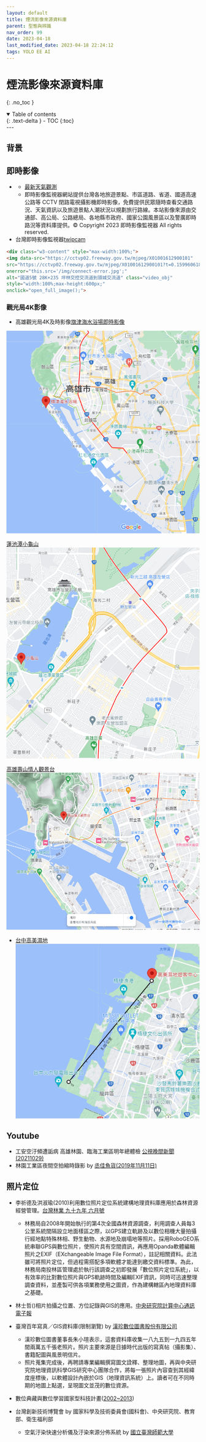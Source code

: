 ```yaml
---
layout: default
title: 煙流影像來源資料庫
parent: 型態與辨識
nav_order: 99
date: 2023-04-18
last_modified_date: 2023-04-18 22:24:12
tags: YOLO EE AI
---
```


# 煙流影像來源資料庫

{: .no_toc }

<details open markdown="block">
  <summary>
    Table of contents
  </summary>
  {: .text-delta }
- TOC
{:toc}
</details>
---

## 背景

## 即時影像

- [](https://tw.live/)
  - [最新天氣觀測](https://tw.live/weather/)
  - 即時影像監視器網站提供台灣各地旅遊景點、市區道路、省道、國道高速公路等 CCTV 閉路電視攝影機即時影像，免費提供民眾隨時查看交通路況、天氣資訊以及旅遊景點人潮狀況以規劃旅行路線。本站影像來源由交通部、高公局、公路總局、各地縣市政府、國家公園風景區以及警廣即時路況等資料庫提供。© Copyright 2023 即時影像監視器 All rights reserved.
- 台灣即時影像監視器[twipcam](https://www.twipcam.com/cam/n5-s-28k+235)

```html
<div class="w3-content" style="max-width:100%;">
<img data-src="https://cctvp02.freeway.gov.tw/mjpeg/X01001612900101" 
src="https://cctvp02.freeway.gov.tw/mjpeg/X01001612900101?t=0.15996061836920883" 
onerror="this.src='/img/connect-error.jpg';" 
alt="國道5號 28K+235 坪林交控交流道到頭城交流道" class="video_obj" 
style="width:100%;max-height:600px;" 
onclick="open_full_image();">
```

### 觀光局4K影像
- 高雄觀光局4K及時影像[旗津海水浴場即時影像](https://youtu.be/ka7FV0sCvxQ)

![](2023-09-18-15-27-41.png)

[蓮池潭小龜山](https://www.youtube.com/watch?v=dCycHSYZBmg)
![](2023-09-18-15-51-56.png)

[高雄壽山情人觀景台](https://www.youtube.com/watch?v=C03Itx8iSC0)
![](2023-09-18-16-10-20.png)

- [台中高美濕地](https://www.youtube.com/watch?v=fjhg3gAnMFg)
![](2023-09-18-16-27-54.png)

## Youtube

- 工安空汙頻遭詬病 高雄林園、臨海工業區明年總體檢  [公視晚間新聞(20211029)](https://www.youtube.com/watch?v=QTAhFPTZd5U)
- 林園工業區夜間空拍縮時錄影 by [丞佳魚貨(2019年11月11日)](https://youtu.be/n9JAHc8fw_Q?si=Vtk38Fdz5q2U4Udk)

## 照片定位

- 李祈德及洪淑瑜(2010)利用數位照片定位系統建構地理資料庫應用於森林資源經營管理。[台灣林業 九十九年 六月號](https://www.forest.gov.tw/MagazineFile.aspx?fno=5748)
  - 林務局自2008年開始執行的第4次全國森林資源調查，利用調查人員每3公里系統間隔設立地面樣區之際，以GPS建立軌跡及以數位相機大量拍攝行經地點特殊林相、野生動物、水源地及崩塌地等照片。採用RoboGEO系統串聯GPS與數位照片，使照片具有空間資訊，再應用Opanda軟體編輯照片之EXIF（EXchangeable Image File Format），註記相關資料。此法雖可將照片定位，但過程需搭配多項軟體才能達到繳交資料標準。為此，林務局南投林區管理處於執行該調查之初即發展「數位照片定位系統」，以有效率的比對數位照片與GPS軌跡時間及編輯EXIF資訊，同時可迅速整理調查資料，並產製可供各項業務使用之圖資，作為建構轄區內地理資料庫之基礎。
- 林士哲()相片拍攝之位置、方位記錄與GIS的應用。[中央研究院計算中心通訊電子報](https://ndaip.sinica.edu.tw/content.jsp?option_id=2621&index_info_id=1544)
- 臺灣百年寫真／GIS資料庫(限制瀏覽) by [漢珍數位圖書股份有限公司](http://www.tbmc.com.tw/chinese_version/taiwandata/taiwan_20.html)
  - 漢珍數位圖書董事長朱小瑄表示，這套資料庫收集一八九五到一九四五年間兩萬五千張老照片。照片主要來源是日據時代出版的寫真帖（攝影集）、書籍配圖與風景明信片。
  - 照片蒐集完成後，再聘請專業編輯撰寫圖文詮釋、整理地圖，再與中央研究院地理資訊科學GIS研究中心團隊合作，將每一張照片內容查到其經緯度座標後，以軟體設計內嵌於GIS（地理資訊系統）上。讀者可在不同時期的地圖上點選，呈現圖文並茂的數位資源。
- 數位典藏與數位學習國家型科技計畫([2002~2013](https://teldap.tw/index.html))


- 台灣創新技術博覽會 by 國家科學及技術委員會(國科會)、中央研究院、教育部、衛生福利部
  - 空氣汙染快速分析儀及汙染來源分佈系統 by [國立臺灣師範大學](https://www.futuretech.org.tw/futuretech/index.php?action=product_detail&prod_no=P0008700005436)
